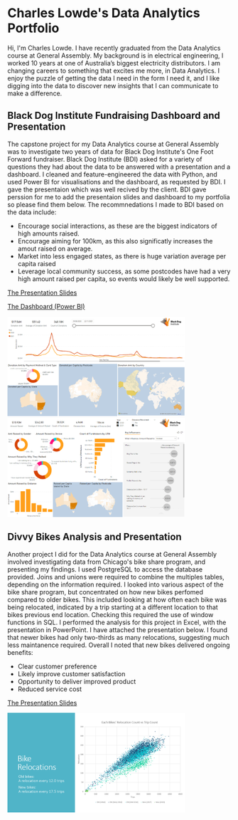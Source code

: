 # Charles Lowde's Data Analytics Portfolio

Hi, I'm Charles Lowde. I have recently graduated from the Data Analytics course at General Assembly. My background is in electrical engineering, I worked 10 years at one of Australia’s biggest electricity distributors. I am changing careers to something that excites me more, in Data Analytics. I enjoy the puzzle of getting the data I need in the form I need it, and I like digging into the data to discover new insights that I can communicate to make a difference.

## Black Dog Institute Fundraising Dashboard and Presentation
The capstone project for my Data Analytics course at General Assembly was to investigate two years of data for Black Dog Institute's One Foot Forward fundraiser. Black Dog Institute (BDI) asked for a variety of questions they had about the data to be answered with a presentation and a dashboard. I cleaned and feature-engineered the data with Python, and used Power BI for visualisations and the dashboard, as requested by BDI. I gave the presentaion which was well recived by the client. BDI gave perssion for me to add the presentaion slides and dashboard to my portfolia so please find them below. The recommnedations I made to BDI based on the data include:
- Encourage social interactions, as these are the biggest indicators of high amounts raised.
- Encourage aiming for 100km, as this also significatly increases the amout raised on average.
- Market into less engaged states, as there is huge variation average per capita raised
- Leverage local community success, as some postcodes have had a very high amount raised per capita, so events would likely be well supported.

[The Presentation Slides](https://github.com/charles-lowde/Portfolio/blob/main/Presentation%20BDI.pdf)

[The Dashboard (Power BI)](https://github.com/charles-lowde/Portfolio/blob/main/OFF%20Dashboards%20Charles%20Lowde.pbix)

<img src="/images/dash1.png" width="400"/> <img src="/images/dash2.png" width="400"/> 

## Divvy Bikes Analysis and Presentation
Another project I did for the Data Analytics course at General Assembly involved investigating data from Chicago's bike share program, and presenting my findings. I used PostgreSQL to access the database provided. Joins and unions were required to combine the multiples tables, depending on the information required. I looked into various aspect of the bike share program, but concentrated on how new bikes perfomed compared to older bikes. This included looking at how often each bike was being relocated, indicated by a trip starting at a different location to that bikes previous end location. Checking this required the use of window functions in SQL.
I performed the analysis for this project in Excel, with the presentation in PowerPoint. I have attached the presentation below. I found that newer bikes had only two-thirds as many relocations, suggesting much less maintanence required. Overall I noted that new bikes delivered ongoing benefits:
- Clear customer preference
- Likely improve customer satisfaction
- Opportunity to deliver improved product
- Reduced service cost

[The Presentation Slides](https://github.com/charles-lowde/Portfolio/blob/main/Divvy%20Bikes.pdf)

<img src="/images/divvy.png" width="400"/>
